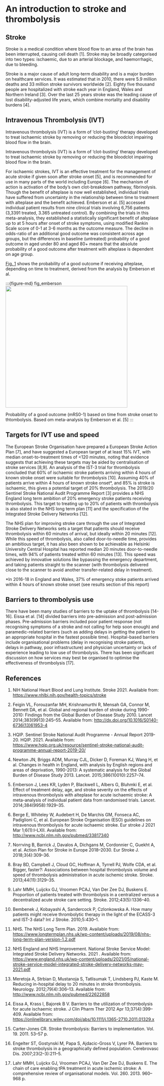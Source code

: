 # An introduction to stroke and thrombolysis

## Stroke

Stroke is a medical condition where blood flow to an area of the brain has been interrupted, causing cell death [1]. Stroke may be broadly categorised into two types: ischaemic, due to an arterial blockage, and haemorrhagic, due to bleeding.

Stroke is a major cause of adult long-term disability and is a major burden on healthcare services. It was estimated that in 2010, there were 5.9 million deaths and 33 million stroke survivors worldwide [2]. Eighty five thousand people are hospitalized with stroke each year in England, Wales and Northern Ireland [3]. Over the last 25 years stroke was the leading cause of lost disability-adjusted life years, which combine mortality and disability burdens [4].

## Intravenous Thrombolysis (IVT)

Intravenous thrombolysis (IVT) is a form of ‘clot-busting’ therapy developed to treat ischaemic stroke by removing or reducing the bloodclot impairing blood flow in the brain. 

Intravenous thrombolysis (IVT) is a form of ‘clot-busting’ therapy developed to treat ischaemic stroke by removing or reducing the bloodclot impairing blood flow in the brain.

For ischaemic strokes, IVT is an effective treatment for the management of acute stroke if given soon after stroke onset [5], and is recommended for use in many parts of the world including Europe [6]. The mechanism of action is activation of the body’s own clot-breakdown pathway, fibrinolysis. Though the benefit of alteplase is now well established, individual trials have suffered from uncertainty in the relationship between time to treatment with alteplase and the benefit achieved. Emberson et al. [5] accessed individual patient results from nine clinical trials involving 6,756 patients (3,3391 treated, 3.365 untreated control). By combining the trials in this meta-analysis, they established a statistically significant benefit of alteplase up to at 5 hours after onset of stroke symptoms, using modified Rankin Scale score of 0-1 at 3-6 months as the outcome measure. The decline in odds-ratio of an additional good outcome was consistent across age groups, but the differences in baseline (untreated) probability of a good outcome in aged under 80 and aged 80+ means that the absolute probability of a good outcome after treatment with alteplase is dependent on age group. 

[Fig. 1](fig_emberson) shows the probability of a good outcome if receiving alteplase, depending on time to treatment, derived from the analysis by Emberson et al.

:::{figure-md} fig_emberson
<img src="./thrombolysis_decline_prob.jpg" width="400px">

Probability of a good outcome (mRS0-1) based on time from stroke onset to thtombolysis. Based om meta-analysis by Emberson et al. [5]
:::

## Targets for IVT use and speed

The European Stroke Organisation have prepared a European Stroke Action Plan [7], and have suggested a European target of at least 15% IVT, with median onset-to-treatment times of <120 minutes, noting that evidence suggests that achieving these targets may be aided by centralisation of stroke services [8,9]. An analysis of the IST-3 trial for thrombolysis concluded that 60% of ischaemic stroke patients arriving within 4 hours of known stroke onset were suitable for thrombolysis [10]. Assuming 40% of patients arrive within 4 hours of known stroke onset*, and 85% is stroke is ischaemic, this gives a potential target of 20% thrombolysis. The 2019/20 Sentinel Stroke National Audit Programme Report [3] provides a NHS England long term ambition of 20% emergency stroke patients receiving thrombolysis. This target to treating up to 20% of patients with thrombolysis is also stated in the NHS long term plan [11] and the specification of the Integrated Stroke Delivery Networks [12].

The NHS plan for improving stroke care through the use of Integrated Stroke Delivery Networks sets a target that patients should receive thrombolysis within 60 minutes of arrival, but ideally within 20 minutes [12]. While this speed of thrombolysis, also called door-to-needle time, provides an ambitious target, it has also been shown to be achievable as Helsinki University Central Hospital has reported median 20 minutes door-to-needle times, with 94% of patients treated within 60 minutes [13]. This speed was achieved by innovative solutions like bypassing the emergency department, and taking patients straight to the scanner (with thrombolysis delivered close to the scanner to avoid another transfer-related delay in treatment).

*In 2016-18 in England and Wales, 37% of emergency stoke patients arrived within 4 hours of known stroke onset (see results section of this report)

## Barriers to thrombolysis use

There have been many studies of barriers to the uptake of thrombolysis [14-16]. Eissa et al. [14] divided barriers into pre-admission and post-admission phases.  Pre-admission barriers included poor patient response (not recognising symptoms of a stroke and not calling for help soon enough) and paramedic-related barriers (such as adding delays in getting the patient to an appropriate hospital in the fastest possible time). Hospital-based barriers include organisational problems (delay in recognising stroke patients, delays in pathway, poor infrastructure) and physician uncertainty or lack of experience leading to low use of thrombolysis. There has been significant discussion on how services may best be organised to optimise the effectiveness of thrombolysis [17].

## References

1. NIH National Heart Blood and Lung Institute. Stroke 2021. Available from: https://www.nhlbi.nih.gov/health-topics/stroke

2. Feigin VL, Forouzanfar MH, Krishnamurthi R, Mensah GA, Connor M, Bennett DA, et al. Global and regional burden of stroke during 1990-2010: Findings from the Global Burden of Disease Study 2010. Lancet 2014;383(9913):245–55. Available from: http://dx.doi.org/10.1016/S0140-6736(13)61953-4

3. HQIP. Sentinel Stroke National Audit Programme - Annual Report 2019-20. HQIP. 2021. Available from: https://www.hqip.org.uk/resource/sentinel-stroke-national-audit-programme-annual-report-2019-20/

4. Newton JN, Briggs ADM, Murray CJL, Dicker D, Foreman KJ, Wang H, et al. Changes in health in England, with analysis by English regions and areas of deprivation, 1990-2013: A systematic analysis for the Global Burden of Disease Study 2013. Lancet. 2015;386(10010):2257–74. 

5. Emberson J, Lees KR, Lyden P, Blackwell L, Albers G, Bluhmki E, et al. Effect of treatment delay, age, and stroke severity on the effects of intravenous thrombolysis with alteplase for acute ischaemic stroke: A meta-analysis of individual patient data from randomised trials. Lancet. 2014;384(9958):1929–35. 

6. Berge E, Whiteley W, Audebert H, De Marchis GM, Fonseca AC, Padiglioni C, et al. European Stroke Organisation (ESO) guidelines on intravenous thrombolysis for acute ischaemic stroke. Eur stroke J 2021 Mar 1;6(1):I–LXII. Available from: http://www.ncbi.nlm.nih.gov/pubmed/33817340

7. Norrving B, Barrick J, Davalos A, Dichgans M, Cordonnier C, Guekht A, et al. Action Plan for Stroke in Europe 2018–2030. Eur Stroke J. 2018;3(4):309–36. 

8. Bray BD, Campbell J, Cloud GC, Hoffman A, Tyrrell PJ, Wolfe CDA, et al. Bigger, faster?: Associations between hospital thrombolysis volume and speed of thrombolysis administration in acute ischemic stroke. Stroke. 2013;44(11):3129–35. 

9. Lahr MMH, Luijckx GJ, Vroomen PCAJ, Van Der Zee DJ, Buskens E. Proportion of patients treated with thrombolysis in a centralized versus a decentralized acute stroke care setting. Stroke. 2012;43(5):1336–40. 

10.	Bembenek J, Kobayashi A, Sandercock P, Czlonkowska A. How many patients might receive thrombolytic therapy in the light of the ECASS-3 and IST-3 data? Int J Stroke. 2010;5:430–1. 

11.	NHS. The NHS Long Term Plan. 2019. Available from: https://www.longtermplan.nhs.uk/wp-content/uploads/2019/08/nhs-long-term-plan-version-1.2.pdf

12. NHS England and NHS Improvement. National Stroke Service Model: Integrated Stroke Delivery Networks. 2021 . Available from: https://www.england.nhs.uk/wp-content/uploads/2021/05/national-stroke-service-model-integrated-stroke-delivery-networks-may-2021.pdf

13. Meretoja A, Strbian D, Mustanoja S, Tatlisumak T, Lindsberg PJ, Kaste M. Reducing in-hospital delay to 20 minutes in stroke thrombolysis. Neurology. 2012;79(4):306–13. Available from: http://www.ncbi.nlm.nih.gov/pubmed/22622858

14. Eissa A, Krass I, Bajorek B V. Barriers to the utilization of thrombolysis for acute ischaemic stroke. J Clin Pharm Ther 2012 Apr 13;37(4):399–409. Available from: https://onlinelibrary.wiley.com/doi/abs/10.1111/j.1365-2710.2011.01329.x

15.	Carter-Jones CR. Stroke thrombolysis: Barriers to implementation. Vol. 19. 2011. 53–57 p. 

16.	Engelter ST, Gostynski M, Papa S, Ajdacic-Gross V, Lyrer PA. Barriers to stroke thrombolysis in a geographically defined population. Cerebrovasc Dis. 2007;23(2–3):211–5. 

17. Lahr MMH, Luijckx GJ, Vroomen PCAJ, Van Der Zee DJ, Buskens E. The chain of care enabling tPA treatment in acute ischemic stroke: A comprehensive review of organisational models. Vol. 260. 2013. 960–968 p. 

